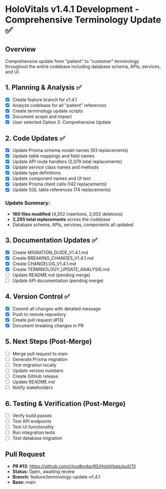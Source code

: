 # HoloVitals v1.4.1 Development - Comprehensive Terminology Update ✅

## Overview
Comprehensive update from "patient" to "customer" terminology throughout the entire codebase including database schema, APIs, services, and UI.

## 1. Planning & Analysis ✅
- [x] Create feature branch for v1.4.1
- [x] Analyze codebase for all "patient" references
- [x] Create terminology update scripts
- [x] Document scope and impact
- [x] User selected Option 2: Comprehensive Update

## 2. Code Updates ✅
- [x] Update Prisma schema model names (93 replacements)
- [x] Update table mappings and field names
- [x] Update API route handlers (2,079 total replacements)
- [x] Update service class names and methods
- [x] Update type definitions
- [x] Update component names and UI text
- [x] Update Prisma client calls (142 replacements)
- [x] Update SQL table references (74 replacements)

### Update Summary:
- **160 files modified** (4,302 insertions, 2,002 deletions)
- **2,295 total replacements** across the codebase
- Database schema, APIs, services, components all updated

## 3. Documentation Updates ✅
- [x] Create MIGRATION_GUIDE_V1.4.1.md
- [x] Create BREAKING_CHANGES_V1.4.1.md
- [x] Create CHANGELOG_V1.4.1.md
- [x] Create TERMINOLOGY_UPDATE_ANALYSIS.md
- [ ] Update README.md (pending merge)
- [ ] Update API documentation (pending merge)

## 4. Version Control ✅
- [x] Commit all changes with detailed message
- [x] Push to remote repository
- [x] Create pull request (#13)
- [x] Document breaking changes in PR

## 5. Next Steps (Post-Merge)
- [ ] Merge pull request to main
- [ ] Generate Prisma migration
- [ ] Test migration locally
- [ ] Update version numbers
- [ ] Create GitHub release
- [ ] Update README.md
- [ ] Notify stakeholders

## 6. Testing & Verification (Post-Merge)
- [ ] Verify build passes
- [ ] Test API endpoints
- [ ] Test UI functionality
- [ ] Run integration tests
- [ ] Test database migration

## Pull Request
- **PR #13:** https://github.com/cloudbyday90/HoloVitals/pull/13
- **Status:** Open, awaiting review
- **Branch:** feature/terminology-update-v1.4.1
- **Base:** main